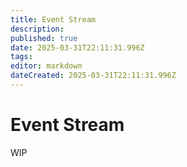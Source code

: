 ```yaml
---
title: Event Stream
description: 
published: true
date: 2025-03-31T22:11:31.996Z
tags: 
editor: markdown
dateCreated: 2025-03-31T22:11:31.996Z
---
```


# Event Stream
WIP